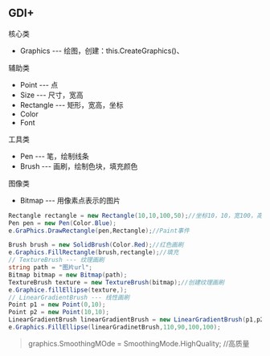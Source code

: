 ## GDI+

核心类

* Graphics --- 绘图，创建：this.CreateGraphics()、

辅助类

* Point --- 点
* Size --- 尺寸，宽高
* Rectangle --- 矩形，宽高，坐标
* Color
* Font

工具类

* Pen --- 笔，绘制线条
* Brush --- 画刷，绘制色块，填充颜色

图像类

* Bitmap --- 用像素点表示的图片

~~~ C#
Rectangle rectangle = new Rectangle(10,10,100,50);//坐标10，10，宽100，高50
Pen pen = new Pen(Color.Blue);
e.GraPhics.DrawRectangle(pen,Rectangle);//Paint事件

Brush brush = new SolidBrush(Color.Red);//红色画刷
e.Graphics.FillRectangle(brush,rectangle);//填充
// TextureBrush --- 纹理画刷
string path = "图片url";
Bitmap bitmap = new Bitmap(path);
TextureBrush texture = new TextureBrush(bitmap);//创建纹理画刷
e.Graphice.fillEllipse(texture,);
// LinearGradientBrush --- 线性画刷
Point p1 = new Point(0,10);
Point p2 = new Point(10,10);
LinearGradientBrush linearGradientBrush = new LinearGradientBrush(p1,p2,Color.Red,Color.Orange);
e.Graphics.FillEllipse(linearGradinetBrush,110,90,100,100);
~~~

> graphics.SmoothingMOde = SmoothingMode.HighQuality;  //高质量